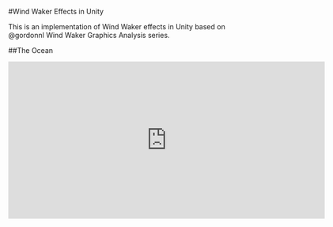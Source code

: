#Wind Waker Effects in Unity

This is an implementation of Wind Waker effects in Unity based on @gordonnl Wind Waker Graphics Analysis
series.

##The Ocean
<iframe src='https://gfycat.com/ifr/HarshColossalCottonmouth' frameborder='0' scrolling='no' width='640' height='318' allowfullscreen></iframe>

